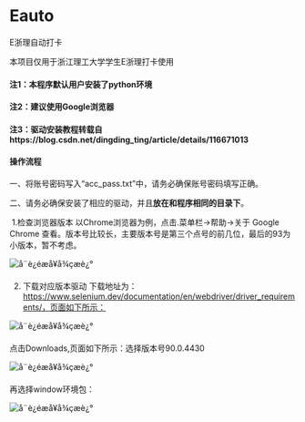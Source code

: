 # Eauto
E浙理自动打卡

本项目仅用于浙江理工大学学生E浙理打卡使用

#### 注1：本程序默认用户安装了python环境

#### 注2：建议使用Google浏览器

#### 注3：驱动安装教程转载自https://blog.csdn.net/dingding_ting/article/details/116671013

#### 操作流程

一、将账号密码写入“acc_pass.txt”中，请务必确保账号密码填写正确。

二、请务必确保安装了相应的驱动，并且**放在和程序相同的目录下**。

​	1.检查浏览器版本
以Chrome浏览器为例，点击.菜单栏->帮助->关于 Google Chrome 查看。版本号比较长，主要版本号是第三个点号的前几位，最后的93为小版本，暂不考虑。

![å¨è¿éæå¥å¾çæè¿°](https://img-blog.csdnimg.cn/20210511212808359.png?x-oss-process=image/watermark,type_ZmFuZ3poZW5naGVpdGk,shadow_10,text_aHR0cHM6Ly9ibG9nLmNzZG4ubmV0L2RpbmdkaW5nX3Rpbmc=,size_16,color_FFFFFF,t_70)


2. 下载对应版本驱动
    下载地址为：https://www.selenium.dev/documentation/en/webdriver/driver_requirements/，页面如下所示：

  ![å¨è¿éæå¥å¾çæè¿°](https://img-blog.csdnimg.cn/20210511213539208.png?x-oss-process=image/watermark,type_ZmFuZ3poZW5naGVpdGk,shadow_10,text_aHR0cHM6Ly9ibG9nLmNzZG4ubmV0L2RpbmdkaW5nX3Rpbmc=,size_16,color_FFFFFF,t_70)

点击Downloads,页面如下所示：选择版本号90.0.4430

![å¨è¿éæå¥å¾çæè¿°](https://img-blog.csdnimg.cn/20210511213702475.png?x-oss-process=image/watermark,type_ZmFuZ3poZW5naGVpdGk,shadow_10,text_aHR0cHM6Ly9ibG9nLmNzZG4ubmV0L2RpbmdkaW5nX3Rpbmc=,size_16,color_FFFFFF,t_70)

再选择window环境包：

![å¨è¿éæå¥å¾çæè¿°](https://img-blog.csdnimg.cn/20210511213812754.png?x-oss-process=image/watermark,type_ZmFuZ3poZW5naGVpdGk,shadow_10,text_aHR0cHM6Ly9ibG9nLmNzZG4ubmV0L2RpbmdkaW5nX3Rpbmc=,size_16,color_FFFFFF,t_70)

